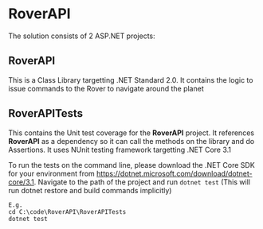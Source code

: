 # RoverAPI

The solution consists of 2 ASP.NET projects:

## RoverAPI

This is a Class Library targetting .NET Standard 2.0. It contains the logic to issue commands to the Rover to navigate around the planet 

## RoverAPITests

This contains the Unit test coverage for the **RoverAPI** project. It references **RoverAPI** as a dependency so it can call the methods on the library and do Assertions. It uses NUnit testing framework targetting .NET Core 3.1

To run the tests on the command line, please download the .NET Core SDK for your environment from https://dotnet.microsoft.com/download/dotnet-core/3.1. Navigate to the path of the project and run `dotnet test` (This will run dotnet restore and build commands implicitly)

```
E.g.
cd C:\code\RoverAPI\RoverAPITests
dotnet test
```
